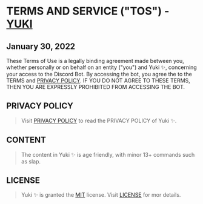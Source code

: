 # TERMS AND SERVICE ("TOS") - [YUKI](https://dsc.gg/yukibot)

## January 30, 2022

These Terms of Use is a legally binding agreement made between you, whether personally or on behalf on an entity ("you") and Yuki ✨, concerning your access to the Discord Bot. By accessing the bot, you agree the to the TERMS and [PRIVACY POLICY](https://github.com/27Saumya/Yuki/PRIVACY.md). IF YOU DO NOT AGREE TO THESE TERMS, THEN YOU ARE EXPRESSLY PROHIBITED FROM ACCESSING THE BOT.

## PRIVACY POLICY
> Visit [PRIVACY POLICY](https://github.com/27Saumya/yuki/PRIVACY.md) to read the PRIVACY POLICY of Yuki ✨.

## CONTENT
> The content in Yuki ✨ is age friendly, with minor 13+ commands such as slap.

## LICENSE
> Yuki ✨ is granted the [MIT](https://opensource.org/licenses/MIT) license. Visit [LICENSE](https://github.com/27Saumya/Yuki/LICENSE) for mor details.
